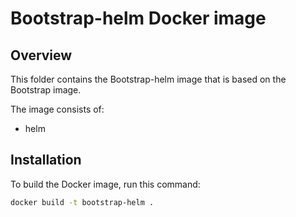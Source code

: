 # Bootstrap-helm Docker image

## Overview

This folder contains the Bootstrap-helm image that is based on the Bootstrap image.

The image consists of:

- helm

## Installation

To build the Docker image, run this command:

```bash
docker build -t bootstrap-helm .
```
